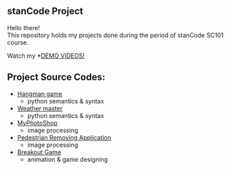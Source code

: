 ## stanCode Project
Hello there!\
This repository holds my projects done during the period of stanCode SC101 course.

Watch my *[DEMO VIDEOS!](https://drive.google.com/drive/folders/1Gi3bn9qPW_gR0ISyGzVPLd5Bztdvd7rF?fbclid=IwAR36BW3v_bHn-Idsh-0_ROSWLwrXOzoervZId2500zH2LX4b6FCGDfULdDg)

## Project Source Codes:
* [Hangman game](https://github.com/stanCode-Turning-demo/projects/blob/master/stanCode_Projects/hangman_game/hangman_ext.py)
  * python semantics & syntax
* [Weather master](https://github.com/stanCode-Turning-demo/projects/blob/master/stanCode_Projects/weather_master/weather_master.py)
  * python semantics & syntax
* [MyPhotoShop](https://github.com/stanCode-Turning-demo/projects/blob/master/stanCode_Projects/myphotoshop/best_photoshop_award.py)
  * image processing
* [Pedestrian Removing Application](https://github.com/stanCode-Turning-demo/projects/blob/master/stanCode_Projects/pedestrian_removing_application/stanCodeshop.py)
  * image processing
* [Breakout Game](https://github.com/stanCode-Turning-demo/projects/blob/master/stanCode_Projects/break_out_game/breakout.py)
  * animation & game designing
